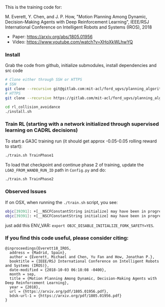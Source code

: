 
This is the training code for:

M. Everett, Y. Chen, and J. P. How, "Motion Planning Among Dynamic, Decision-Making Agents with Deep Reinforcement Learning", IEEE/RSJ International Conference on Intelligent Robots and Systems (IROS), 2018
*  Paper: https://arxiv.org/abs/1805.01956
*  Video: https://www.youtube.com/watch?v=XHoXkWLhwYQ


### Install

Grab the code from github, initialize submodules, install dependencies and src code
```bash
# Clone either through SSH or HTTPS
# SSH
git clone --recursive git@gitlab.com:mit-acl/ford_ugvs/planning_algorithms/cadrl/rl_collision_avoidance.git
# HTTPS
git clone --recursive https://gitlab.com/mit-acl/ford_ugvs/planning_algorithms/cadrl/rl_collision_avoidance.git

cd rl_collision_avoidance
./install.sh
```

### Train RL (starting with a network initialized through supervised learning on CADRL decisions)

To start a GA3C training run (it should get approx -0.05-0.05 rolling reward to start):
```bash
./train.sh TrainPhase1
```

To load that checkpoint and continue phase 2 of training, update the `LOAD_FROM_WANDB_RUN_ID` path in `Config.py` and do:
```bash
./train.sh TrainPhase2
```

### Observed Issues
If on OSX, when running the `./train.sh` script, you see:
```bash
objc[39391]: +[__NSCFConstantString initialize] may have been in progress in another thread when fork() was called.
objc[39391]: +[__NSCFConstantString initialize] may have been in progress in another thread when fork() was called. We cannot safely call it or ignore it in the fork() child process. Crashing instead. Set a breakpoint on objc_initializeAfterForkError to debug.
```
just add this ENV_VAR: `export OBJC_DISABLE_INITIALIZE_FORK_SAFETY=YES`.

### If you find this code useful, please consider citing:

```
@inproceedings{Everett18_IROS,
  address = {Madrid, Spain},
  author = {Everett, Michael and Chen, Yu Fan and How, Jonathan P.},
  booktitle = {IEEE/RSJ International Conference on Intelligent Robots and Systems (IROS)},
  date-modified = {2018-10-03 06:18:08 -0400},
  month = sep,
  title = {Motion Planning Among Dynamic, Decision-Making Agents with Deep Reinforcement Learning},
  year = {2018},
  url = {https://arxiv.org/pdf/1805.01956.pdf},
  bdsk-url-1 = {https://arxiv.org/pdf/1805.01956.pdf}
}
```